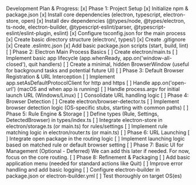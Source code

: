 Development Plan & Progress:
[x] Phase 1: Project Setup
    [x] Initialize npm & package.json
    [x] Install core dependencies (electron, typescript, electron-store, open)
    [x] Install dev dependencies (@types/node, @types/electron, ts-node, electron-builder, @typescript-eslint/parser, @typescript-eslint/eslint-plugin, eslint)
    [x] Configure tsconfig.json for the main process
    [x] Create basic directory structure (electron/, types/)
    [x] Create .gitignore
    [x] Create .eslintrc.json
    [x] Add basic package.json scripts (start, build, lint)
[ ] Phase 2: Electron Main Process Basics
    [ ] Create electron/main.ts
    [ ] Implement basic app lifecycle (app.whenReady, app.on('window-all-closed'), quit handlers)
    [ ] Create a minimal, hidden BrowserWindow (useful for background tasks and potential future UI)
[ ] Phase 3: Default Browser Registration & URL Interception
    [ ] Implement app.setAsDefaultProtocolClient for http and https
    [ ] Handle app.on('open-url') (macOS and when app is running)
    [ ] Handle process.argv for initial launch URL (Windows/Linux)
    [ ] Consolidate URL handling logic
[ ] Phase 4: Browser Detection
    [ ] Create electron/browser-detector.ts
    [ ] Implement browser detection logic (OS-specific stubs, starting with common paths)
[ ] Phase 5: Rule Engine & Storage
    [ ] Define types (Rule, Settings, DetectedBrowser) in types/index.ts
    [ ] Integrate electron-store in electron/storage.ts (or main.ts) for rules/settings
    [ ] Implement rule matching logic in electron/router.ts (or main.ts)
[ ] Phase 6: URL Launching
    [ ] Integrate open package in the routing logic
    [ ] Implement launching logic based on matched rule or default browser setting
[ ] Phase 7: Basic UI for Management (Optional - Deferred)
We can add this later if needed. For now, focus on the core routing.
[ ] Phase 8: Refinement & Packaging
    [ ] Add basic application menu (needed for standard actions like Quit)
    [ ] Improve error handling and add basic logging
    [ ] Configure electron-builder in package.json or electron-builder.yml
    [ ] Test thoroughly on target OS(es)